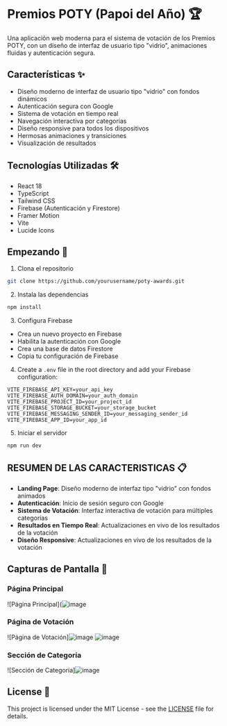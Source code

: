 # Premios POTY (Papoi del Año) 🏆

Una aplicación web moderna para el sistema de votación de los Premios POTY, con un diseño de interfaz de usuario tipo "vidrio", animaciones fluidas y autenticación segura.

## Características ✨

- Diseño moderno de interfaz de usuario tipo "vidrio" con fondos dinámicos
- Autenticación segura con Google
- Sistema de votación en tiempo real
- Navegación interactiva por categorías
- Diseño responsive para todos los dispositivos
- Hermosas animaciones y transiciones
- Visualización de resultados

## Tecnologías Utilizadas 🛠️

- React 18
- TypeScript
- Tailwind CSS
- Firebase (Autenticación y Firestore)
- Framer Motion
- Vite
- Lucide Icons

## Empezando 🚀

1. Clona el repositorio
```bash
git clone https://github.com/yourusername/poty-awards.git
```

2. Instala las dependencias
```bash
npm install
```

3. Configura Firebase
- Crea un nuevo proyecto en Firebase
- Habilita la autenticación con Google
- Crea una base de datos Firestore
- Copia tu configuración de Firebase

4. Create a `.env` file in the root directory and add your Firebase configuration:
```env
VITE_FIREBASE_API_KEY=your_api_key
VITE_FIREBASE_AUTH_DOMAIN=your_auth_domain
VITE_FIREBASE_PROJECT_ID=your_project_id
VITE_FIREBASE_STORAGE_BUCKET=your_storage_bucket
VITE_FIREBASE_MESSAGING_SENDER_ID=your_messaging_sender_id
VITE_FIREBASE_APP_ID=your_app_id
```

5. Iniciar el servidor
```bash
npm run dev
```

## RESUMEN DE LAS CARACTERISTICAS 📋

- **Landing Page**: Diseño moderno de interfaz tipo "vidrio" con fondos animados
- **Autenticación**: Inicio de sesión seguro con Google
- **Sistema de Votación**: Interfaz interactiva de votación para múltiples categorías
- **Resultados en Tiempo Real**: Actualizaciones en vivo de los resultados de la votación
- **Diseño Responsive**: Actualizaciones en vivo de los resultados de la votación

## Capturas de Pantalla 📸

### Página Principal
![Página Principal](![image](https://github.com/user-attachments/assets/260c4291-4ea5-4bd2-9974-1551f76c86a2)

### Página de Votación
![Página de Votación]![image](https://github.com/user-attachments/assets/1f95ff9c-8098-49a4-bf3a-0c506d24253e)
![image](https://github.com/user-attachments/assets/ab31e083-f237-464e-9ab5-86e2fa63efaa)

### Sección de Categoría
![Sección de Categoría]![image](https://github.com/user-attachments/assets/272b671f-6b29-4da6-af24-7dc8bd2dee49)



## License 📄

This project is licensed under the MIT License - see the [LICENSE](LICENSE) file for details.
